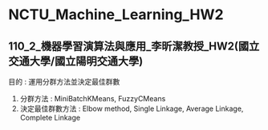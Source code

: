 # NCTU_Machine_Learning_HW2
## 110_2_機器學習演算法與應用_李昕潔教授_HW2(國立交通大學/國立陽明交通大學)
  
目的 : 運用分群方法並決定最佳群數  
1. 分群方法 : MiniBatchKMeans, FuzzyCMeans  
2. 決定最佳群數方法 : Elbow method, Single Linkage, Average Linkage, Complete Linkage
